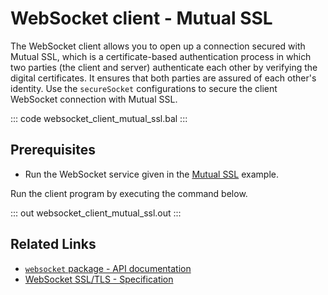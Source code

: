 # WebSocket client - Mutual SSL

The WebSocket client allows you to open up a connection secured with Mutual SSL, which is a certificate-based authentication process in which two parties (the client and server) authenticate each other by verifying the digital certificates. It ensures that both parties are assured of each other's identity. Use the `secureSocket` configurations to secure the client WebSocket connection with Mutual SSL.

::: code websocket_client_mutual_ssl.bal :::

## Prerequisites
- Run the WebSocket service given in the [Mutual SSL](/learn/by-example/websocket-service-mutual-ssl/) example.

Run the client program by executing the command below.

::: out websocket_client_mutual_ssl.out :::

## Related Links
- [`websocket` package - API documentation](https://lib.ballerina.io/ballerina/websocket/latest)
- [WebSocket SSL/TLS - Specification](/spec/websocket/#5-securing-the-websocket-connections)

